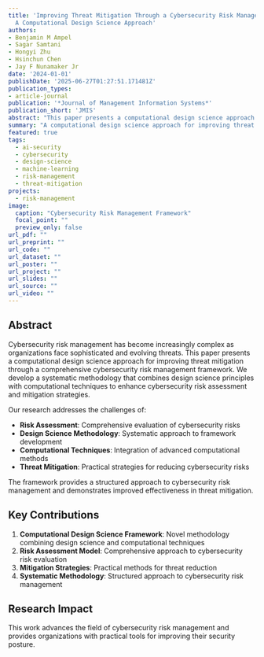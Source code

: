 ```yaml
---
title: 'Improving Threat Mitigation Through a Cybersecurity Risk Management Framework:
  A Computational Design Science Approach'
authors:
- Benjamin M Ampel
- Sagar Samtani
- Hongyi Zhu
- Hsinchun Chen
- Jay F Nunamaker Jr
date: '2024-01-01'
publishDate: '2025-06-27T01:27:51.171481Z'
publication_types:
- article-journal
publication: '*Journal of Management Information Systems*'
publication_short: 'JMIS'
abstract: "This paper presents a computational design science approach for improving threat mitigation through a comprehensive cybersecurity risk management framework. We develop a systematic methodology that combines design science principles with computational techniques to enhance cybersecurity risk assessment and mitigation strategies."
summary: "A computational design science approach for improving threat mitigation through cybersecurity risk management."
featured: true
tags:
  - ai-security
  - cybersecurity
  - design-science
  - machine-learning
  - risk-management
  - threat-mitigation
projects:
  - risk-management
image:
  caption: "Cybersecurity Risk Management Framework"
  focal_point: ""
  preview_only: false
url_pdf: ""
url_preprint: ""
url_code: ""
url_dataset: ""
url_poster: ""
url_project: ""
url_slides: ""
url_source: ""
url_video: ""
---
```


## Abstract

Cybersecurity risk management has become increasingly complex as organizations face sophisticated and evolving threats. This paper presents a computational design science approach for improving threat mitigation through a comprehensive cybersecurity risk management framework. We develop a systematic methodology that combines design science principles with computational techniques to enhance cybersecurity risk assessment and mitigation strategies.

Our research addresses the challenges of:
- **Risk Assessment**: Comprehensive evaluation of cybersecurity risks
- **Design Science Methodology**: Systematic approach to framework development
- **Computational Techniques**: Integration of advanced computational methods
- **Threat Mitigation**: Practical strategies for reducing cybersecurity risks

The framework provides a structured approach to cybersecurity risk management and demonstrates improved effectiveness in threat mitigation.

## Key Contributions

1. **Computational Design Science Framework**: Novel methodology combining design science and computational techniques
2. **Risk Assessment Model**: Comprehensive approach to cybersecurity risk evaluation
3. **Mitigation Strategies**: Practical methods for threat reduction
4. **Systematic Methodology**: Structured approach to cybersecurity risk management

## Research Impact

This work advances the field of cybersecurity risk management and provides organizations with practical tools for improving their security posture.
